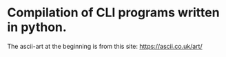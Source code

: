 # Compilation of CLI programs written in python.
The ascii-art at the beginning is from this site: https://ascii.co.uk/art/
